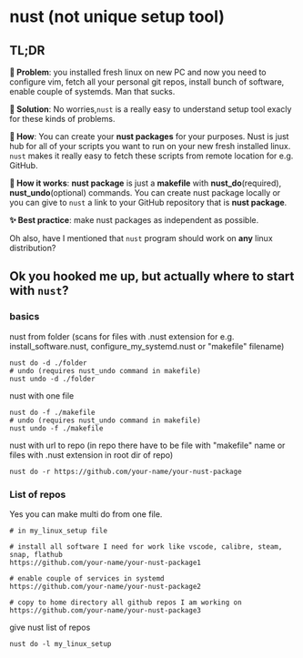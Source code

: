 # nust (not unique setup tool)

## TL;DR

**🚩 Problem**: you installed fresh linux on new PC and now you need to configure vim, fetch all your personal git repos, install bunch of software, enable couple of systemds. Man that sucks. 

**🎯 Solution**: No worries,`nust` is a really easy to understand setup tool exacly for these kinds of problems.

**🧐 How**: You can create your **nust packages** for your purposes. Nust is just hub for all of your scripts you want to run on your new fresh installed linux. `nust` makes it really easy to fetch these scripts from remote location for e.g. GitHub. 

**🤔 How it works**: **nust package** is just a **makefile** with **nust_do**(required), **nust_undo**(optional) commands. You can create nust package locally or you can give to `nust` a link to your GitHub repository that is **nust package**.

**✨ Best practice**: make nust packages as independent as possible. 

Oh also, have I mentioned that `nust` program should work on **any** linux distribution? 

## Ok you hooked me up, but actually where to start with `nust`? 

### basics

nust from folder (scans for files with .nust extension for e.g. install_software.nust, configure_my_systemd.nust or "makefile" filename)
```
nust do -d ./folder
# undo (requires nust_undo command in makefile)
nust undo -d ./folder
```

nust with one file 
```
nust do -f ./makefile
# undo (requires nust_undo command in makefile)
nust undo -f ./makefile 
```

nust with url to repo (in repo there have to be file with "makefile" name or files with .nust extension in root dir of repo) 
```
nust do -r https://github.com/your-name/your-nust-package
```

### List of repos

Yes you can make multi do from one file.

```
# in my_linux_setup file

# install all software I need for work like vscode, calibre, steam, snap, flathub 
https://github.com/your-name/your-nust-package1

# enable couple of services in systemd
https://github.com/your-name/your-nust-package2

# copy to home directory all github repos I am working on
https://github.com/your-name/your-nust-package3
```

give nust list of repos
```
nust do -l my_linux_setup
```
